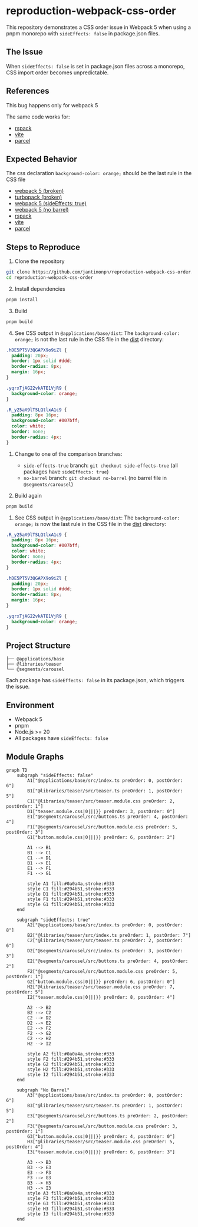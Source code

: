 # reproduction-webpack-css-order

This repository demonstrates a CSS order issue in Webpack 5 when using a pnpm monorepo with `sideEffects: false` in package.json files.

## The Issue

When `sideEffects: false` is set in package.json files across a monorepo, CSS import order becomes unpredictable.

## References

This bug happens only for webpack 5

The same code works for:

 - [rspack](https://github.com/jantimon/reproduction-webpack-css-order/blob/rspack/)
 - [vite](https://github.com/jantimon/reproduction-webpack-css-order/blob/vite/)
 - [parcel](https://github.com/jantimon/reproduction-webpack-css-order/blob/parcel/)


## Expected Behavior

The css declaration `background-color: orange;` should be the last rule in the CSS file 

- [webpack 5 (broken)](https://github.com/jantimon/reproduction-webpack-css-order/blob/main/%40applications/base/dist/main.css)
- [turbopack (broken)](https://github.com/jantimon/reproduction-webpack-css-order/blob/turbo/%40applications/base/.next/static/chunks/%5Bproject%5D__53bcfa._.css)
- [webpack 5 (sideEffects: true)](https://github.com/jantimon/reproduction-webpack-css-order/blob/side-effects-true/%40applications/base/dist/main.css)
- [webpack 5 (no barrel)](https://github.com/jantimon/reproduction-webpack-css-order/blob/no-barell/%40applications/base/dist/main.css)
- [rspack](https://github.com/jantimon/reproduction-webpack-css-order/blob/rspack/%40applications/base/dist/main.css)
- [vite](https://github.com/jantimon/reproduction-webpack-css-order/blob/vite/%40applications/base/dist/index.css)
- [parcel](https://github.com/jantimon/reproduction-webpack-css-order/blob/parcel/%40applications/base/dist/index.5ff2b6c6.css)


## Steps to Reproduce

1. Clone the repository
```bash
git clone https://github.com/jantimonpn/reproduction-webpack-css-order.git
cd reproduction-webpack-css-order
```

2. Install dependencies
```bash
pnpm install
```

3. Build 
```bash
pnpm build
```

4. See CSS output in `@applications/base/dist`:
The `background-color: orange;` is not the last rule in the CSS file in the [dist](https://github.com/jantimon/reproduction-webpack-css-order/tree/main/%40applications/base/dist) directory:

```css
.hDE5PT5V3QGAPX9o9iZl {
  padding: 20px;
  border: 1px solid #ddd;
  border-radius: 8px;
  margin: 16px;
}

.yqrxTjAG22vkATE1VjR9 {
  background-color: orange;
}

.R_y25aX9lTSLQtlxA1c9 {
  padding: 8px 16px;
  background-color: #007bff;
  color: white;
  border: none;
  border-radius: 4px;
}
```
  
1. Change to one of the comparison branches:
   - `side-effects-true` branch: `git checkout side-effects-true` (all packages have `sideEffects: true`)
   - `no-barrel` branch: `git checkout no-barrel` (no barrel file in `@segments/carousel`)

2. Build again
```bash
pnpm build
```

1. See CSS output in `@applications/base/dist`:
 The `background-color: orange;` is now the last rule in the CSS file in the [dist](https://github.com/jantimon/reproduction-webpack-css-order/tree/side-effects-true/%40applications/base/dist) directory:


```css
.R_y25aX9lTSLQtlxA1c9 {
  padding: 8px 16px;
  background-color: #007bff;
  color: white;
  border: none;
  border-radius: 4px;
}

.hDE5PT5V3QGAPX9o9iZl {
  padding: 20px;
  border: 1px solid #ddd;
  border-radius: 8px;
  margin: 16px;
}

.yqrxTjAG22vkATE1VjR9 {
  background-color: orange;
}
```

## Project Structure

```
├── @applications/base
├── @libraries/teaser
└── @segments/carousel
```

Each package has `sideEffects: false` in its package.json, which triggers the issue.

## Environment

- Webpack 5
- pnpm
- Node.js >= 20
- All packages have `sideEffects: false`

## Module Graphs

```mermaid
graph TD
    subgraph "sideEffects: false"
        A1["@applications/base/src/index.ts preOrder: 0, postOrder: 6"]
        B1["@libraries/teaser/src/teaser.ts preOrder: 1, postOrder: 5"]
        C1["@libraries/teaser/src/teaser.module.css preOrder: 2, postOrder: 1"]
        D1["teaser.module.css|0|||}} preOrder: 3, postOrder: 0"]
        E1["@segments/carousel/src/buttons.ts preOrder: 4, postOrder: 4"]
        F1["@segments/carousel/src/button.module.css preOrder: 5, postOrder: 3"]
        G1["button.module.css|0|||}} preOrder: 6, postOrder: 2"]
        
        A1 --> B1
        B1 --> C1
        C1 --> D1
        B1 --> E1
        E1 --> F1
        F1 --> G1

        style A1 fill:#0a0a4a,stroke:#333
        style C1 fill:#294b51,stroke:#333
        style D1 fill:#294b51,stroke:#333
        style F1 fill:#294b51,stroke:#333
        style G1 fill:#294b51,stroke:#333
    end

    subgraph "sideEffects: true"
        A2["@applications/base/src/index.ts preOrder: 0, postOrder: 8"]
        B2["@libraries/teaser/src/index.ts preOrder: 1, postOrder: 7"]
        C2["@libraries/teaser/src/teaser.ts preOrder: 2, postOrder: 6"]
        D2["@segments/carousel/src/index.ts preOrder: 3, postOrder: 3"]
        E2["@segments/carousel/src/buttons.ts preOrder: 4, postOrder: 2"]
        F2["@segments/carousel/src/button.module.css preOrder: 5, postOrder: 1"]
        G2["button.module.css|0|||}} preOrder: 6, postOrder: 0"]
        H2["@libraries/teaser/src/teaser.module.css preOrder: 7, postOrder: 5"]
        I2["teaser.module.css|0|||}} preOrder: 8, postOrder: 4"]
        
        A2 --> B2
        B2 --> C2
        C2 --> D2
        D2 --> E2
        E2 --> F2
        F2 --> G2
        C2 --> H2
        H2 --> I2

        style A2 fill:#0a0a4a,stroke:#333
        style F2 fill:#294b51,stroke:#333
        style G2 fill:#294b51,stroke:#333
        style H2 fill:#294b51,stroke:#333
        style I2 fill:#294b51,stroke:#333
    end

    subgraph "No Barrel"
        A3["@applications/base/src/index.ts preOrder: 0, postOrder: 6"]
        B3["@libraries/teaser/src/teaser.ts preOrder: 1, postOrder: 5"]
        E3["@segments/carousel/src/buttons.ts preOrder: 2, postOrder: 2"]
        F3["@segments/carousel/src/button.module.css preOrder: 3, postOrder: 1"]
        G3["button.module.css|0|||}} preOrder: 4, postOrder: 0"]
        H3["@libraries/teaser/src/teaser.module.css preOrder: 5, postOrder: 4"]
        I3["teaser.module.css|0|||}} preOrder: 6, postOrder: 3"]
        
        A3 --> B3
        B3 --> E3
        E3 --> F3
        F3 --> G3
        B3 --> H3
        H3 --> I3
        style A3 fill:#0a0a4a,stroke:#333
        style F3 fill:#294b51,stroke:#333
        style G3 fill:#294b51,stroke:#333
        style H3 fill:#294b51,stroke:#333
        style I3 fill:#294b51,stroke:#333
    end
```